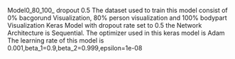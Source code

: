 Model0_80_100_ dropout 0.5
The dataset used to train this model consist of 0% bacgorund Visualization, 80% person visualization and 100% bodypart Visualization
Keras Model with dropout rate set to 0.5
the Network Architecture is Sequential.
The optimizer used in this keras model is Adam
The learning rate of this model is 0.001,beta_1=0.9,beta_2=0.999,epsilon=1e-08